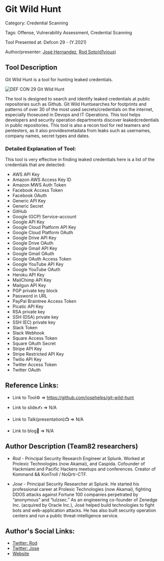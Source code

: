 # Git Wild Hunt

Category: Credential Scanning

Tags: Offense, Vulnerability Assessment, Credential Scanning

Tool Presented at: Defcon 29 - (Y.2021)

Author/presenter: [José Hernandez](https://twitter.com/d1vious), [Rod Soto(d1vious)](https://twitter.com/rodsoto)

## Tool Description

Git Wild Hunt is a tool for hunting leaked credentials.

![DEF CON 29 Git Wild Hunt](https://github.com/josehelps/git-wild-hunt/raw/master/static/wildhunt.jpg)

The tool is designed to search and identify leaked credentials at public repositories such as Github. Git Wild Huntsearches for footprints and patterns of over 30 of the most used secrets/credentials on the internet, especially thoseused in Devops and IT Operations. This tool helps developers and security operation departments discover leakedcredentials in public repositories. This tool is also a recon tool for red teamers and pentesters, as it also providesmetadata from leaks such as usernames, company names, secret types and dates.

### Detailed Explanation of Tool:

This tool is very effective in finding leaked credentials here is a list of the credentials that are detected:

- AWS API Key
- Amazon AWS Access Key ID
- Amazon MWS Auth Token
- Facebook Access Token
- Facebook OAuth
- Generic API Key
- Generic Secret
- GitHub
- Google (GCP) Service-account
- Google API Key
- Google Cloud Platform API Key
- Google Cloud Platform OAuth
- Google Drive API Key
- Google Drive OAuth
- Google Gmail API Key
- Google Gmail OAuth
- Google OAuth Access Token
- Google YouTube API Key
- Google YouTube OAuth
- Heroku API Key
- MailChimp API Key
- Mailgun API Key
- PGP private key block
- Password in URL
- PayPal Braintree Access Token
- Picatic API Key
- RSA private key
- SSH (DSA) private key
- SSH (EC) private key
- Slack Token
- Slack Webhook
- Square Access Token
- Square OAuth Secret
- Stripe API Key
- Stripe Restricted API Key
- Twilio API Key
- Twitter Access Token
- Twitter OAuth

## Reference Links:

- Link to Tool⚙️ => https://github.com/josehelps/git-wild-hunt

- Link to slide✍️ => N/A

- Link to Talk(presentation)📺 => N/A

- Link to blog🧾 => N/A

## Author Description (Team82 researchers)

- _Rod_ - Principal Security Research Engineer at Splunk. Worked at Prolexic Technologies (now Akamai), and Caspida. Cofounder of Hackmiami and Pacific Hackers meetups and conferences. Creator of Kommand && KonTroll / NoQrtr-CTF.

- _Jose_ - Principal Security Researcher at Splunk. He started his professional career at Prolexic Technologies (now Akamai), fighting DDOS attacks against Fortune 100 companies perpetrated by “anonymous” and “lulzsec.” As an engineering co-founder of Zenedge Inc. (acquired by Oracle Inc.), José helped build technologies to fight bots and web-application attacks. He has also built security operation centers and run a public threat-intelligence service.

## Author's Social Links:

- [Twitter: Rod](https://twitter.com/rodsoto)
- [Twitter: Jose](https://twitter.com/d1vious)
- [Website](#)
